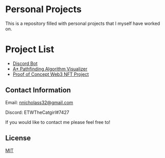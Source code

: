 # Personal Projects

This is a repository filled with personal projects that I myself have worked on.

# Project List
- [Discord Bot](https://github.com/ETWGames/Projects/tree/main/DiscordBot)
- [A* Pathfinding Algorithm Visualizer](https://github.com/ETWGames/Projects/tree/main/A*%20Pathfinding%20Algorithm%20Visualizer)
- [Proof of Concept Web3 NFT Project](https://github.com/ETWGames/NFTProject)

## Contact Information 
Email: nnicholass32@gmail.com

Discord: ETWTheCatgirl#7427

If you would like to contact me please feel free to!


## License
[MIT](https://choosealicense.com/licenses/mit/)
